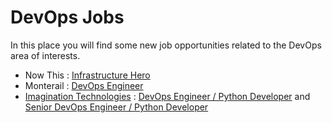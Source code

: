 DevOps Jobs
======

In this place you will find some new job opportunities related to the DevOps area of interests.

- Now This : [Infrastructure Hero](/devops_jobs/nowthis.md)
- Monterail : [DevOps Engineer](https://monterail.com/careers/devops-engineer-wroclaw/)
- [Imagination Technologies](https://www.imgtec.com/) : [DevOps Engineer / Python Developer](http://careers.imgtec.com/cw/en/job/496543/devops-engineer-python-developer) and [Senior DevOps Engineer / Python Developer](http://careers.imgtec.com/cw/en/job/496457/senior-devops-engineer-python-developer)

